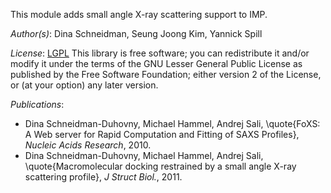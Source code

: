 This module adds small angle X-ray scattering support to IMP.

_Author(s)_: Dina Schneidman, Seung Joong Kim, Yannick Spill

_License_: [LGPL](http://www.gnu.org/licenses/old-licenses/lgpl-2.1.html)
This library is free software; you can redistribute it and/or
modify it under the terms of the GNU Lesser General Public
License as published by the Free Software Foundation; either
version 2 of the License, or (at your option) any later version.

_Publications_:
- Dina Schneidman-Duhovny, Michael Hammel, Andrej Sali, \quote{FoXS: A Web server for Rapid Computation and Fitting of SAXS Profiles}, <em>Nucleic Acids Research</em>, 2010.
- Dina Schneidman-Duhovny, Michael Hammel, Andrej Sali, \quote{Macromolecular docking restrained by a small angle X-ray scattering profile}, <em>J Struct Biol.</em>, 2011.